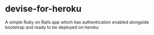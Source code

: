 # devise-for-heroku
A simple Ruby on Rails app which has authentication enabled alongside bootstrap and ready to be deployed on heroku
